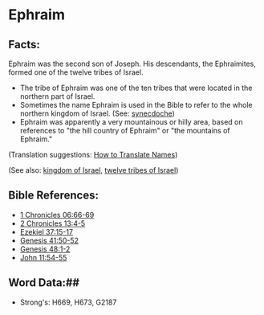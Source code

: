 # Ephraim #

## Facts: ##

Ephraim was the second son of Joseph. His descendants, the Ephraimites, formed one of the twelve tribes of Israel.

* The tribe of Ephraim was one of the ten tribes that were located in the northern part of Israel.
* Sometimes the name Ephraim is used in the Bible to refer to the whole northern kingdom of Israel. (See: [synecdoche](rc://en/ta/man/translate/figs-synecdoche))
* Ephraim was apparently a very mountainous or hilly area, based on references to "the hill country of Ephraim" or "the mountains of Ephraim."

(Translation suggestions: [How to Translate Names](rc://en/ta/man/translate/translate-names))

(See also: [kingdom of Israel](../other/kingdomofisrael.md), [twelve tribes of Israel](../other/12tribesofisrael.md))

## Bible References: ##

* [1 Chronicles 06:66-69](rc://en/tn/help/1ch/06/66)
* [2 Chronicles 13:4-5](rc://en/tn/help/2ch/13/04)
* [Ezekiel 37:15-17](rc://en/tn/help/ezk/37/15)
* [Genesis 41:50-52](rc://en/tn/help/gen/41/50)
* [Genesis 48:1-2](rc://en/tn/help/gen/48/01)
* [John 11:54-55](rc://en/tn/help/jhn/11/54)

## Word Data:##

* Strong's: H669, H673, G2187

